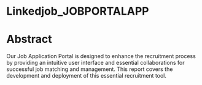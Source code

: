 # Linkedjob_JOBPORTALAPP


# Abstract
Our Job Application Portal is designed to enhance the recruitment process by providing an intuitive user interface and essential collaborations for successful job matching and management. This report covers the development and deployment of this essential recruitment tool.
